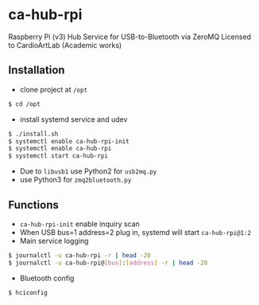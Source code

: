 # ca-hub-rpi
Raspberry Pi (v3) Hub Service for USB-to-Bluetooth via ZeroMQ
Licensed to CardioArtLab (Academic works)

## Installation
- clone project at `/opt`
```sh
$ cd /opt
```
- install systemd service and udev
```sh
$ ./install.sh
$ systemctl enable ca-hub-rpi-init
$ systemctl enable ca-hub-rpi
$ systemctl start ca-hub-rpi
```
- Due to `libusb1` use Python2 for `usb2mq.py`
- use Python3 for `zmq2bluetooth.py`

## Functions
- `ca-hub-rpi-init` enable inquiry scan
- When USB bus=1 address=2 plug in, systemd will start `ca-hub-rpi@1:2`
- Main service logging
```sh
$ journalctl -u ca-hub-rpi -r | head -20
$ journalctl -u ca-hub-rpi@[bus]:[address] -r | head -20
```

- Bluetooth config
```sh
$ hciconfig
```